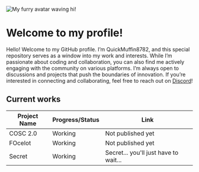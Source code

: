 ![My furry avatar waving hi!](https://github.com/QM8782/QM8782/blob/main/hi.png?raw=true)
# Welcome to my profile!
Hello! Welcome to my GitHub profile. I’m QuickMuffin8782, and this special repository serves as a window into my work and interests. While I’m passionate about coding and collaboration, you can also find me actively engaging with the community on various platforms. I’m always open to discussions and projects that push the boundaries of innovation. If you’re interested in connecting and collaborating, feel free to reach out on [Discord](https://tinyurl.com/QM8782-DISCORD)!
## Current works
|Project Name| Progress/Status | Link | 
|--|--|--|
| COSC 2.0 | Working | Not published yet |
| FOcelot | Working | Not published yet |
| Secret | Working | Secret... you'll just have to wait... |
